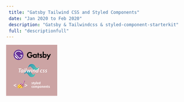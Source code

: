 ```yaml
---
 title: "Gatsby Tailwind CSS and Styled Components"
 date: "Jan 2020 to Feb 2020"
 description: "Gatsby & Tailwindcss & styled-component-starterkit"
 full: "descriptionfull" 
---
```


![Google](./images/stafftraveler_screenshot_square.png)  